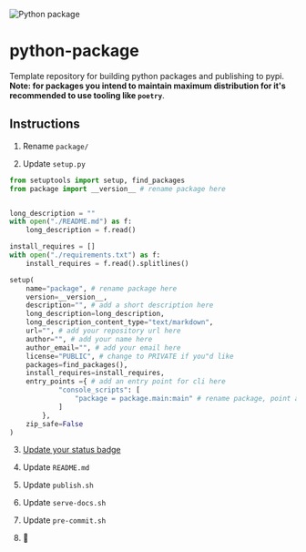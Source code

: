 ![Python package](https://github.com/cnpls/python-package/workflows/Python%20package/badge.svg)

# python-package

Template repository for building python packages and publishing to pypi. **Note: for packages you intend to maintain maximum distribution for it's recommended to use tooling like `poetry`**.

## Instructions

1. Rename `package/`

2. Update `setup.py`

```python
from setuptools import setup, find_packages
from package import __version__ # rename package here


long_description = ""
with open("./README.md") as f:
    long_description = f.read()

install_requires = []
with open("./requirements.txt") as f:
    install_requires = f.read().splitlines()

setup(
    name="package", # rename package here
    version=__version__,
    description="", # add a short description here
    long_description=long_description,
    long_description_content_type="text/markdown",
    url="", # add your repository url here
    author="", # add your name here
    author_email="", # add your email here
    license="PUBLIC", # change to PRIVATE if you"d like
    packages=find_packages(),
    install_requires=install_requires,
    entry_points ={ # add an entry point for cli here
            "console_scripts": [
                "package = package.main:main" # rename package, point at a function
            ]
        },
    zip_safe=False
)
```

3. [Update your status badge](https://docs.github.com/en/actions/configuring-and-managing-workflows/configuring-a-workflow#adding-a-workflow-status-badge-to-your-repository)

4. Update `README.md`

5. Update `publish.sh`

6. Update `serve-docs.sh`

7. Update `pre-commit.sh`

8. :rocket:
